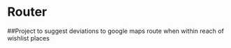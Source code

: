 # Router

##Project to suggest deviations to google maps route when within reach of wishlist places

